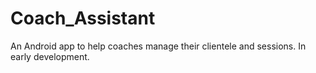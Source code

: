 # Coach_Assistant
An Android app to help coaches manage their clientele and sessions. In early development.
